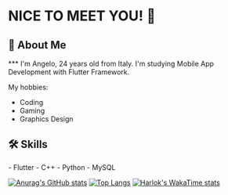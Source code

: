 # NICE TO MEET YOU! 👋

<div>
  <h2>🚀 About Me</h2>
</div>
***
I'm Angelo, 24 years old from Italy. 
I'm studying Mobile App Development with Flutter Framework.

My hobbies: 
- Coding
- Gaming
- Graphics Design

<h2>🛠 Skills</h2>
- Flutter
- C++
- Python
- MySQL


[![Anurag's GitHub stats](https://github-readme-stats.vercel.app/api?username=angelof-exe&show_icons=true)](https://github.com/anuraghazra/github-readme-stats)
[![Top Langs](https://github-readme-stats.vercel.app/api/top-langs/?username=angelof-exe&layout=pie)](https://github.com/anuraghazra/github-readme-stats)
[![Harlok's WakaTime stats](https://github-readme-stats.vercel.app/api/wakatime?username=angelof_exe)](https://github.com/anuraghazra/github-readme-stats)
